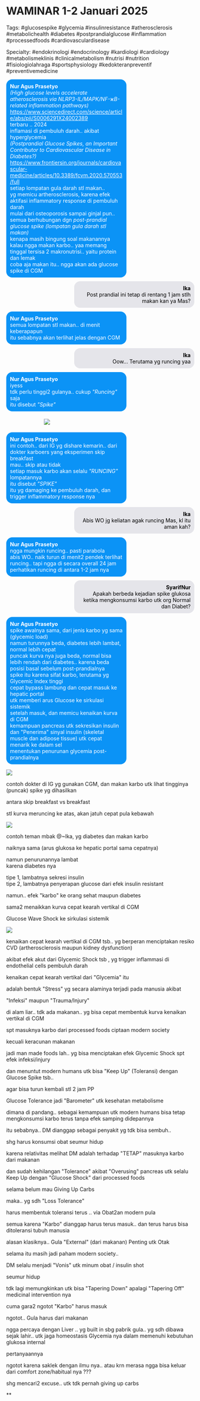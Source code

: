 # WAMINAR 1-2 Januari 2025

Tags: #glucosespike #glycemia #insulinresistance #atherosclerosis #metabolichealth #diabetes #postprandialglucose #inflammation #processedfoods #cardiovasculardisease

Specialty: #endokrinologi #endocrinology #kardiologi #cardiology #metabolismeklinis #clinicalmetabolism #nutrisi #nutrition #fisiologiolahraga #sportsphysiology #kedokteranpreventif #preventivemedicine

  
<div style="text-align: left; background-color: #0B93F6; color: white; border: none; padding: 10px; border-radius: 16px; max-width: 60%; margin-right: auto; margin-top: 10px;">
    <b>Nur Agus Prasetyo</b><br>
    <i>(High glucose levels accelerate atherosclerosis via NLRP3-IL/MAPK/NF-ϰB-related inflammation pathways)</i><br>
    <a href="https://www.sciencedirect.com/science/article/abs/pii/S0006291X24002389" style="color: white;">https://www.sciencedirect.com/science/article/abs/pii/S0006291X24002389</a><br>
    terbaru .. 2024<br>
    inflamasi di pembuluh darah.. akibat hyperglycemia<br>
    <i>(Postprandial Glucose Spikes, an Important Contributor to Cardiovascular Disease in Diabetes?)</i><br>
    <a href="https://www.frontiersin.org/journals/cardiovascular-medicine/articles/10.3389/fcvm.2020.570553/full" style="color: white;">https://www.frontiersin.org/journals/cardiovascular-medicine/articles/10.3389/fcvm.2020.570553/full</a><br>
    setiap lompatan gula darah stl makan..<br>
    yg memicu artherosclerosis, karena efek aktifasi inflammatory response di pembuluh darah<br>
    mulai dari osteoporosis sampai ginjal pun.. semua berhubungan dgn <i>post-prandial glucose spike (lompatan gula darah stl makan)</i><br>
    kenapa masih bingung soal makanannya<br>
    kalau ngga makan karbo.. yaa memang tinggal tersisa 2 makronutrisi.. yaitu protein dan lemak<br>
    coba aja makan itu.. ngga akan ada glucose spike di CGM
</div>

<div style="text-align: right; background-color: #E5E5EA; color: black; border: none; padding: 10px; border-radius: 16px; max-width: 60%; margin-left: auto; margin-top: 10px;">
    <b>Ika</b><br>
    Post prandial ini tetap di rentang 1 jam stlh makan kan ya Mas?<br>
</div>

<div style="text-align: left; background-color: #0B93F6; color: white; border: none; padding: 10px; border-radius: 16px; max-width: 60%; margin-right: auto; margin-top: 10px;">
    <b>Nur Agus Prasetyo</b><br>
    semua lompatan stl makan.. di menit keberapapun<br>
    itu sebabnya akan terlihat jelas dengan CGM
</div>

<div style="text-align: right; background-color: #E5E5EA; color: black; border: none; padding: 10px; border-radius: 16px; max-width: 60%; margin-left: auto; margin-top: 10px;">
    <b>Ika</b><br>
    Oow... Terutama yg runcing yaa
</div>

<div style="text-align: left; background-color: #0B93F6; color: white; border: none; padding: 10px; border-radius: 16px; max-width: 60%; margin-right: auto; margin-top: 10px; clear: both;">
    <b>Nur Agus Prasetyo</b><br>
    iyess<br>
    tdk perlu tinggi2 gulanya.. cukup <i>"Runcing"</i> saja<br>
    itu disebut <i>"Spike"</i>
</div>

<div style="text-align: left; width: 100%; margin-top: 20px; clear: both;">
    <img src="https://lh7-rt.googleusercontent.com/docsz/AD_4nXfwE4cxPJfsvkbl5J5ZROVPXt5_V_JJV7OZ7ZLOb5Zp3xRbL1k-VrGg9m3pAk8dNMiQcpsDLxSIGKmTPkIs23Mab4WnWhudEyPN17yujgTUjNm1O8mqAwjyUbnyZrU8cuXYjAksbw?key=OhM1zQh0TlEIGQyPKUljsA" 
         style="max-width: 60%; display: block; margin: 20px auto;">
</div>

<div style="text-align: left; background-color: #0B93F6; color: white; border: none; padding: 10px; border-radius: 16px; max-width: 60%; margin-right: auto; margin-top: 20px; clear: both;">
    <b>Nur Agus Prasetyo</b><br>
    ini contoh.. dari IG yg dishare kemarin.. dari dokter karboers yang eksperimen skip breakfast<br>
    mau.. skip atau tidak<br>
    setiap masuk karbo akan selalu <i>"RUNCING"</i> lompatannya<br>
    itu disebut <i>"SPIKE"</i><br>
    itu yg damaging ke pembuluh darah, dan trigger inflammatory response nya
</div>

<div style="text-align: right; background-color: #E5E5EA; color: black; border: none; padding: 10px; border-radius: 16px; max-width: 60%; margin-left: auto; margin-top: 10px;">
    <b>Ika</b><br>
    Abis WO jg keliatan agak runcing Mas, kl itu aman kah?
</div>

<div style="text-align: left; background-color: #0B93F6; color: white; border: none; padding: 10px; border-radius: 16px; max-width: 60%; margin-right: auto; margin-top: 10px;">
    <b>Nur Agus Prasetyo</b><br>
    ngga mungkin runcing.. pasti parabola<br>
    abis WO.. naik turun di menit2 pendek terlihat runcing.. tapi ngga di secara overall 24 jam<br>
    perhatikan runcing di antara 1-2 jam nya
</div>

<div style="text-align: right; background-color: #E5E5EA; color: black; border: none; padding: 10px; border-radius: 16px; max-width: 60%; margin-left: auto; margin-top: 10px;">
    <b>SyarifNur</b><br>
    Apakah berbeda kejadian spike glukosa ketika mengkonsumsi karbo utk org Normal dan Diabet?
</div>

<div style="text-align: left; background-color: #0B93F6; color: white; border: none; padding: 10px; border-radius: 16px; max-width: 60%; margin-right: auto; margin-top: 10px;">
    <b>Nur Agus Prasetyo</b><br>
    spike awalnya sama, dari jenis karbo yg sama (glycemic load)<br>
    namun turunnya beda, diabetes lebih lambat, normal lebih cepat<br>
    puncak kurva nya juga beda, normal bisa lebih rendah dari diabetes.. karena beda posisi basal sebelum post-prandialnya<br>
    spike itu karena sifat karbo, terutama yg Glycemic Index tinggi<br>
    cepat bypass lambung dan cepat masuk ke hepatic portal<br>
    utk memberi arus Glucose ke sirkulasi sistemik<br>
    setelah masuk, dan memicu kenaikan kurva di CGM<br>
    kemampuan pancreas utk sekresikan insulin dan "Penerima" sinyal insulin (skeletal muscle dan adipose tissue) utk cepat menarik ke dalam sel<br>
    menentukan penurunan glycemia post-prandialnya
</div>


<!-- More content follows with the same formatting -->


![](https://lh7-rt.googleusercontent.com/docsz/AD_4nXch97rNipR8lnkzP0qJsNVbXx4S738rgRt9hFRIuTDMaCI2X0Zii6YkDiSIiL_fenFiowbSW4MHsPJMpw7wfBMOpYP4bXQkkQ_aKIj0olp-cvGTl4a72APi7geKG72RKshSiV4Dmw?key=OhM1zQh0TlEIGQyPKUljsA)

contoh dokter di IG yg gunakan CGM, dan makan karbo utk lihat tingginya (puncak) spike yg dihasilkan

antara skip breakfast vs breakfast

stl kurva meruncing ke atas, akan jatuh cepat pula kebawah

![](https://lh7-rt.googleusercontent.com/docsz/AD_4nXfoG8fuPIowVUJhv1vBeBs-p_FGqa1HTYNrw8mQI2bZZ6nh7w3GM54-_xwUhDvgpA9E25Ka-IfzgT19zgqLxgzK0l6gzFy9BfUyK1C32EPrq64i8D99ARypPv0p5EjMC2_NttNrlg?key=OhM1zQh0TlEIGQyPKUljsA)

contoh teman mbak @⁨~Ika⁩, yg diabetes dan makan karbo

naiknya sama (arus glukosa ke hepatic portal sama cepatnya)

namun penurunannya lambat  
karena diabetes nya

tipe 1, lambatnya sekresi insulin  
tipe 2, lambatnya penyerapan glucose dari efek insulin resistant

namun.. efek "karbo" ke orang sehat maupun diabetes

sama2 menaikkan kurva cepat kearah vertikal di CGM

Glucose Wave Shock ke sirkulasi sistemik

![](https://lh7-rt.googleusercontent.com/docsz/AD_4nXdbPRVV7D1_jSmiSlkWhniwCp2MwXeMiuWjZgu4zhGBozNzUhyDpsT8bosG98MxuA3iKgmoUxr-ZW29XJYr6vc1tppnPcKShUv3dUQx6VgawaJFHru8YoOdxJk5XFIiA8nhZtOAhw?key=OhM1zQh0TlEIGQyPKUljsA)

kenaikan cepat kearah vertikal di CGM tsb.. yg berperan menciptakan resiko CVD (artherosclerosis maupun kidney dysfunction)

akibat efek akut dari Glycemic Shock tsb , yg trigger inflammasi di endothelial cells pembuluh darah

kenaikan cepat kearah vertikal dari "Glycemia" itu

adalah bentuk "Stress" yg secara alaminya terjadi pada manusia akibat

"Infeksi" maupun "Trauma/Injury"

di alam liar.. tdk ada makanan.. yg bisa cepat membentuk kurva kenaikan vertikal di CGM

spt masuknya karbo dari processed foods ciptaan modern society

kecuali keracunan makanan

jadi man made foods lah.. yg bisa menciptakan efek Glycemic Shock spt efek infeksi/injury

dan menuntut modern humans utk bisa "Keep Up" (Toleransi) dengan Glucose Spike tsb..

agar bisa turun kembali stl 2 jam PP

Glucose Tolerance jadi "Barometer" utk kesehatan metabolisme

dimana di pandang.. sebagai kemampuan utk modern humans bisa tetap mengkonsumsi karbo terus tanpa efek samping didepannya

itu sebabnya.. DM dianggap sebagai penyakit yg tdk bisa sembuh..

shg harus konsumsi obat seumur hidup

karena relativitas melihat DM adalah terhadap "TETAP" masuknya karbo dari makanan

dan sudah kehilangan "Tolerance" akibat "Overusing" pancreas utk selalu Keep Up dengan "Glucose Shock" dari processed foods

selama belum mau Giving Up Carbs

maka.. yg sdh "Loss Tolerance"

harus membentuk toleransi terus .. via Obat2an modern pula

semua karena "Karbo" dianggap harus terus masuk.. dan terus harus bisa ditoleransi tubuh manusia

alasan klasiknya.. Gula "External" (dari makanan) Penting utk Otak

selama itu masih jadi paham modern society..

DM selalu menjadi "Vonis" utk minum obat / insulin shot

seumur hidup

tdk lagi memungkinkan utk bisa "Tapering Down" apalagi "Tapering Off" medicinal intervention nya

cuma gara2 ngotot "Karbo" harus masuk

ngotot.. Gula harus dari makanan

ngga percaya dengan Liver .. yg built in sbg pabrik gula.. yg sdh dibawa sejak lahir.. utk jaga homeostasis Glycemia nya dalam memenuhi kebutuhan glukosa internal

pertanyaannya

ngotot karena saklek dengan ilmu nya.. atau krn merasa ngga bisa keluar dari comfort zone/habitual nya ???

shg mencari2 excuse.. utk tdk pernah giving up carbs

**